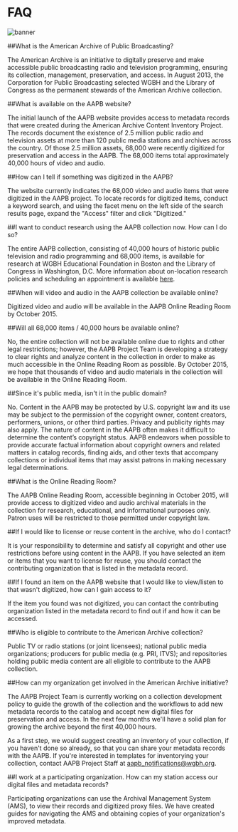 # FAQ

![banner](/page-banners/banner2.jpg)

<a name="what-is-aapb"></a>
##What is the American Archive of Public Broadcasting?

The American Archive is an initiative to digitally preserve and make accessible 
public broadcasting radio and television programming, ensuring its collection, 
management, preservation, and access. In August 2013, the Corporation for 
Public Broadcasting selected WGBH and the Library of Congress as the permanent 
stewards of the American Archive collection.

<a name="what-is-available"></a>
##What is available on the AAPB website?

The initial launch of the AAPB website provides access to metadata records that 
were created during the American Archive Content Inventory Project. The records 
document the existence of 2.5 million public radio and television assets at 
more than 120 public media stations and archives across the country. Of those 
2.5 million assets, 68,000 were recently digitized for preservation and access 
in the AAPB. The 68,000 items total approximately 40,000 hours of video and 
audio. 

<a name="what-is-digitized"></a>
##How can I tell if something was digitized in the AAPB?

The website currently indicates the 68,000 video and audio items that were 
digitized in the AAPB project. To locate records for digitized items, conduct a 
keyword search, and using the facet menu on the left side of the search results 
page, expand the "Access" filter and click "Digitized."

<a name="research"></a>
##I want to conduct research using the AAPB collection now. How can I do so?

The entire AAPB collection, consisting of 40,000 hours of historic public 
television and radio programming and 68,000 items, is available for research at 
WGBH Educational Foundation in Boston and the Library of Congress in 
Washington, D.C. More information about on-location research policies and 
scheduling an appointment is available [here](/on-location). 

<a name="when"></a>
##When will video and audio in the AAPB collection be available online?

Digitized video and audio will be available in the AAPB Online Reading Room by 
October 2015. 

<a name="will-all"></a>
##Will all 68,000 items / 40,000 hours be available online?
 
No, the entire collection will not be available online due to rights and other 
legal restrictions; however, the AAPB Project Team is developing a strategy to 
clear rights and analyze content in the collection in order to make as much 
accessible in the Online Reading Room as possible. By October 2015, we hope 
that thousands of video and audio materials in the collection will be available 
in the Online Reading Room.

<a name="why-not"></a>
##Since it's public media, isn't it in the public domain?

No. Content in the AAPB may be protected by U.S. copyright law and its use may 
be subject to the permission of the copyright owner, content creators, 
performers, unions, or other third parties. Privacy and publicity rights may 
also apply. The nature of content in the AAPB often makes it difficult to 
determine the content’s copyright status. AAPB endeavors when possible to 
provide accurate factual information about copyright owners and related matters 
in catalog records, finding aids, and other texts that accompany collections or 
individual items that may assist patrons in making necessary legal 
determinations. 

<a name="reading-room"></a>
##What is the Online Reading Room?

The AAPB Online Reading Room, accessible beginning in October 2015, will 
provide access to digitized video and audio archival materials in the 
collection for research, educational, and informational purposes only. Patron 
uses will be restricted to those permitted under copyright law. 

<a name="license-reuse"></a>
##If I would like to license or reuse content in the archive, who do I contact?

It is your responsibility to determine and satisfy all copyright and other use 
restrictions before using content in the AAPB. If you have selected an item or 
items that you want to license for reuse, you should contact the contributing 
organization that is listed in the metadata record. 

<a name="not-digitized-access"></a>
##If I found an item on the AAPB website that I would like to view/listen to that wasn't digitized, how can I gain access to it?

If the item you found was not digitized, you can contact the contributing 
organization listed in the metadata record to find out if and how it can be 
accessed.

<a name="eligible"></a>
##Who is eligible to contribute to the American Archive collection?

Public TV or radio stations (or joint licensees); national public media 
organizations; producers for public media (e.g. PRI, ITVS); and repositories 
holding public media content are all eligible to contribute to the AAPB 
collection.

<a name="get-involved"></a>
##How can my organization get involved in the American Archive initiative?

The AAPB Project Team is currently working on a collection development policy 
to guide the growth of the collection and the workflows to add new metadata 
records to the catalog and accept new digital files for preservation and 
access. In the next few months we'll have a solid plan for growing the archive 
beyond the first 40,000 hours.

As a first step, we would suggest creating an inventory of your collection, if 
you haven't done so already, so that you can share your metadata records with 
the AAPB. If you're interested in templates for inventorying your collection, 
contact AAPB Project Staff at aapb_notifications@wgbh.org.

<a name="station-access"></a>
##I work at a participating organization. How can my station access our digital files and metadata records?

Participating organizations can use the Archival Management System (AMS), to 
view their records and digitized proxy files. We have created guides for 
navigating the AMS and obtaining copies of your organization's improved 
metadata.

